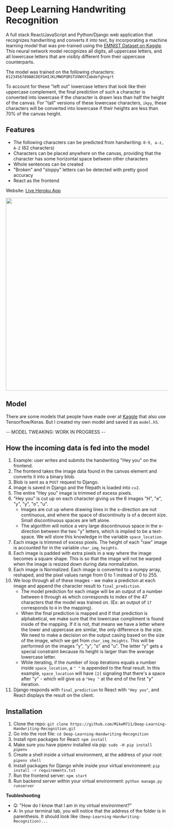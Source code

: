 # Deep Learning Handwriting Recognition

A full stack React/JavaScript and Python/Django web application that recognizes handwriting and converts it into text, by incorporating a machine learning model that was pre-trained using the [EMNIST Dataset on Kaggle](https://www.kaggle.com/crawford/emnist). This neural network model recognizes all digits, all uppercase letters, and all lowercase letters that are visibly different from their uppercase counterparts. 

The model was trained on the following characters: `0123456789ABCDEFGHIJKLMNOPQRSTUVWXYZabdefghnqrt`

To account for these "left out" lowercase letters that look like their uppercase complement, the final prediction of such a character is converted into lowercase if the character is drawn less than half the height of the canvas. For "tall" versions of these lowercase characters, `ikpy`, these characters will be converted into lowercase if their heights are less than 70% of the canvas height.

## Features
- The following characters can be predicted from handwriting: `0-9, a-z, A-Z` (62 characters)
- Characters can be placed anywhere on the canvas, providing that the character has some horizontal space between other characters
- Whole sentences can be created
- "Broken" and "sloppy" letters can be detected with pretty good accuracy
- React as the frontend

Website: [Live Heroku App](https://handwriting-recognition-py-js.herokuapp.com/)

<img width=600px src="https://raw.githubusercontent.com/MikeM711/Deep-Learning-Handwriting-Recognition/master/data/screenshot.png" />

## Model
There are some models that people have made over at [Kaggle](https://www.kaggle.com/crawford/emnist/kernels) that also use Tensorflow/Keras. But I created my own model and saved it as `model.h5`.

-- MODEL TWEAKING: WORK IN PROGRESS --

## How the incoming data is fed into the model
1. Example: user writes and submits the handwriting "Hey you" on the frontend.
2. The frontend takes the image data found in the canvas element and converts it into a binary blob.
3. Blob is sent as a `POST` request to Django.
4. Image is saved in Django and the filepath is loaded into `cv2`.
5. The entire "Hey you" image is trimmed of excess pixels.
6. "Hey you" is cut up on each character giving us the 6 images "H", "e", "y", "y", "o", "u".
   * Images are cut up where drawing lines in the x-direction are not continuous, and where the space of discontinuity is of a decent size. Small discontinuous spaces are left alone.
   * The algorithm will notice a very large discontinuous space in the x-direction between the two "y" letters, which is implied to be a text-space. We will store this knowledge in the variable `space_location`.
7. Each image is trimmed of excess pixels. The height of each "raw" image is accounted for in the variable `char_img_heights`.
8. Each image is padded with extra pixels in a way where the image becomes a square shape. This is so that the image will not be warped when the image is resized down during data normalization.
9. Each image is Normalized. Each image is converted to a numpy array, reshaped, and the pixel values range from 0 to 1 instead of 0 to 255.
10. We loop through all of these images - we make a predicton at each image and append the character result to `final_prediction`.
    * The model prediction for each image will be an output of a number between `0` through `46` which corresponds to index of the 47 characters that the model was trained on. (Ex: an output of `17` corresponds to `H` in the mapping).
    * When the final prediction is mapped and if that prediction is alphabetical, we make sure that the lowercase compliment is found inside of the mapping. If it is not, that means we have a letter where the lower and uppercase are similar, the only difference is the size. We need to make a decision on the output casing based on the size of the image, which we get from `char_img_heights`. This will be performed on the images "y", "y", "o" and "u". The letter "y" gets a special constraint because its height is larger than the average lowercase letter.
    * While iterating, if the number of loop iterations equals a number inside `space_location`, a `" "` is appended to the final result. In this example, `space_location` will have `[2]` signaling that there's a space after "y" - which will give us a `"Hey "` at the end of the first "y" iteration.
11. Django responds with `final_prediction` to React with `"Hey you"`, and React displays the result on the client.


## Installation

1. Clone the repo: `git clone https://github.com/MikeM711/Deep-Learning-Handwriting-Recognition.git`
2. Go into the root file: `cd Deep-Learning-Handwriting-Recognition`
3. Install npm packages for React: `npm install`
4. Make sure you have pipenv installed via pip: `sudo -H pip install pipenv`
5. Create a shell inside a virtual environment, at the address of your root: `pipenv shell`
6. Install packages for Django while inside your virtual environment: `pip install -r requirements.txt`
7. Run the frontend server: `npm start`
8. Run backend server within your virtual environment: `python manage.py runserver`

**Toubleshooting**
- Q: "How do I know that I am in my virtual environment?"
- A: In your terminal tab, you will notice that the address of the folder is in parenthesis. It should look like `(Deep-Learning-Handwriting-Recognition)...`